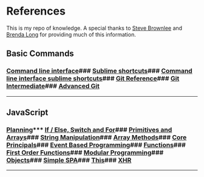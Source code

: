 # References
This is my repo of knowledge. A special thanks to [Steve Brownlee](https://github.com/stevebrownlee) and [Brenda Long](https://github.com/brendalong) for providing much of this information.

## Basic Commands

### [Command line interface](REF_CLI.md)### [Sublime shortcuts](REF_SUBLIME_SHORCUTS.md)### [Command line interface sublime shortcuts](REF_CMD_LINE.md)### [Git Reference](REF_GIT.md)### [Git Intermediate](REF_GIT_ITERMEDIATE.md)### [Advanced Git](REF_ADVANCED_GIT.md)

---

## JavaScript

### [Planning](REF_PLANNING.md)*** [If / Else, Switch and For](REF_JS_IF_ELSE.md)### [Primitives and Arrays](REF_PRIMITIVES_ARRAYS.md)### [String Manipulation](REF_STRING_MANIPULATION.md)### [Array Methods](REF_ARRAY_METHODS.md)### [Core Principals](REF_CORE.md)### [Event Based Programming](REF_EVENT_PROGRAMMING.md)### [Functions](REF_FUNCTIONS.md)### [First Order Functions](REF_FIRST_ORDER.md)### [Modular Programming](REF_MODULAR.md)### [Objects](REF_OBJECTS.md)### [Simple SPA](REF_SIMPLE_SPA.md)### [This](REF_THIS.md)### [XHR](REF_XHR.md)

---




















